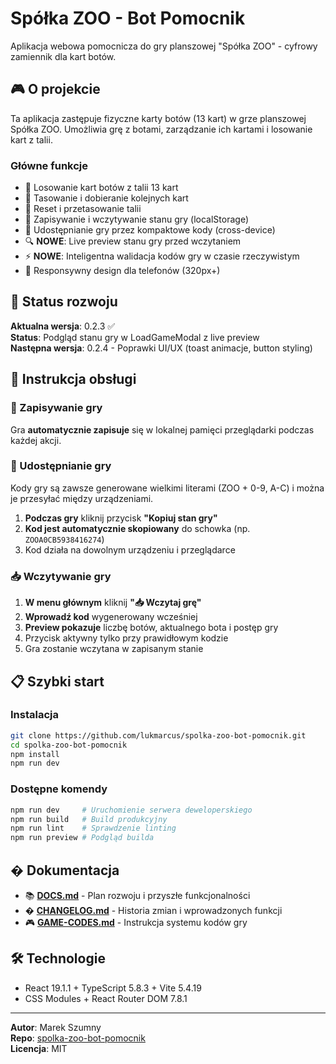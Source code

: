 # Spółka ZOO - Bot Pomocnik

Aplikacja webowa pomocnicza do gry planszowej "Spółka ZOO" - cyfrowy zamiennik dla kart botów.

## 🎮 O projekcie

Ta aplikacja zastępuje fizyczne karty botów (13 kart) w grze planszowej Spółka ZOO. Umożliwia grę z botami, zarządzanie ich kartami i losowanie kart z talii.

### Główne funkcje

- 🤖 Losowanie kart botów z talii 13 kart
- 🎲 Tasowanie i dobieranie kolejnych kart
- 🔄 Reset i przetasowanie talii
- 💾 Zapisywanie i wczytywanie stanu gry (localStorage)
- 🔗 Udostępnianie gry przez kompaktowe kody (cross-device)
- 🔍 **NOWE**: Live preview stanu gry przed wczytaniem
- ⚡ **NOWE**: Inteligentna walidacja kodów gry w czasie rzeczywistym
- 📱 Responsywny design dla telefonów (320px+)

## 🚀 Status rozwoju

**Aktualna wersja**: 0.2.3 ✅  
**Status**: Podgląd stanu gry w LoadGameModal z live preview  
**Następna wersja**: 0.2.4 - Poprawki UI/UX (toast animacje, button styling)

## 📖 Instrukcja obsługi

### 💾 Zapisywanie gry

Gra **automatycznie zapisuje** się w lokalnej pamięci przeglądarki podczas każdej akcji.

### 🔗 Udostępnianie gry

Kody gry są zawsze generowane wielkimi literami (ZOO + 0-9, A-C) i można je przesyłać między urządzeniami.

1. **Podczas gry** kliknij przycisk **"Kopiuj stan gry"**
2. **Kod jest automatycznie skopiowany** do schowka (np. `ZOOA0CB5938416274`)
3. Kod działa na dowolnym urządzeniu i przeglądarce

### 📥 Wczytywanie gry

1. **W menu głównym** kliknij **"📥 Wczytaj grę"**
2. **Wprowadź kod** wygenerowany wcześniej
3. **Preview pokazuje** liczbę botów, aktualnego bota i postęp gry
4. Przycisk aktywny tylko przy prawidłowym kodzie
5. Gra zostanie wczytana w zapisanym stanie

## 📋 Szybki start

### Instalacja

```bash
git clone https://github.com/lukmarcus/spolka-zoo-bot-pomocnik.git
cd spolka-zoo-bot-pomocnik
npm install
npm run dev
```

### Dostępne komendy

```bash
npm run dev     # Uruchomienie serwera deweloperskiego
npm run build   # Build produkcyjny
npm run lint    # Sprawdzenie linting
npm run preview # Podgląd builda
```

## � Dokumentacja

- 📚 **[DOCS.md](DOCS.md)** - Plan rozwoju i przyszłe funkcjonalności
- � **[CHANGELOG.md](CHANGELOG.md)** - Historia zmian i wprowadzonych funkcji  
- 🎮 **[GAME-CODES.md](GAME-CODES.md)** - Instrukcja systemu kodów gry

## 🛠️ Technologie

- React 19.1.1 + TypeScript 5.8.3 + Vite 5.4.19
- CSS Modules + React Router DOM 7.8.1

---

**Autor**: Marek Szumny  
**Repo**: [spolka-zoo-bot-pomocnik](https://github.com/lukmarcus/spolka-zoo-bot-pomocnik)  
**Licencja**: MIT
